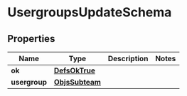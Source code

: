 
# UsergroupsUpdateSchema

## Properties
Name | Type | Description | Notes
------------ | ------------- | ------------- | -------------
**ok** | [**DefsOkTrue**](DefsOkTrue.md) |  | 
**usergroup** | [**ObjsSubteam**](ObjsSubteam.md) |  | 



